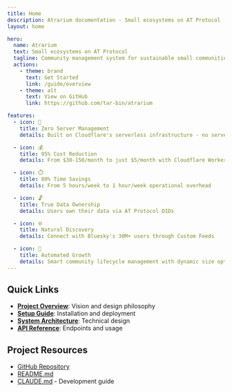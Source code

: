 ```yaml
---
title: Home
description: Atrarium documentation - Small ecosystems on AT Protocol
layout: home

hero:
  name: Atrarium
  text: Small ecosystems on AT Protocol
  tagline: Community management system for sustainable small communities (10-200 people)
  actions:
    - theme: brand
      text: Get Started
      link: /guide/overview
    - theme: alt
      text: View on GitHub
      link: https://github.com/tar-bin/atrarium

features:
  - icon: 🌱
    title: Zero Server Management
    details: Built on Cloudflare's serverless infrastructure - no server setup required

  - icon: 💰
    title: 95% Cost Reduction
    details: From $30-150/month to just $5/month with Cloudflare Workers

  - icon: ⏱️
    title: 80% Time Savings
    details: From 5 hours/week to 1 hour/week operational overhead

  - icon: 🔓
    title: True Data Ownership
    details: Users own their data via AT Protocol DIDs

  - icon: 🌐
    title: Natural Discovery
    details: Connect with Bluesky's 30M+ users through Custom Feeds

  - icon: 🤖
    title: Automated Growth
    details: Smart community lifecycle management with dynamic size optimization
---
```


## Quick Links

- **[Project Overview](/guide/overview)**: Vision and design philosophy
- **[Setup Guide](/guide/setup)**: Installation and deployment
- **[System Architecture](/architecture/system-design)**: Technical design
- **[API Reference](/reference/api-reference)**: Endpoints and usage

## Project Resources

- [GitHub Repository](https://github.com/tar-bin/atrarium)
- [README.md](https://github.com/tar-bin/atrarium#readme)
- [CLAUDE.md](https://github.com/tar-bin/atrarium/blob/main/CLAUDE.md) - Development guide

